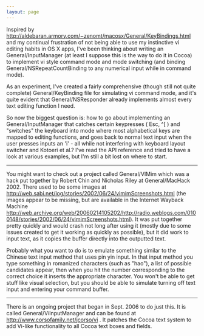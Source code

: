 ```yaml
---
layout: page
---
```




Inspired by http://aldebaran.armory.com/~zenomt/macosx/General/KeyBindings.html and my continual frustration of not being able to use my instinctive vi editing habits in OS X apps, I've been thinking about writing an General/InputManager (at least I suppose this is the way to do it in Cocoa) to implement vi style command mode and mode switching (and binding General/NSRepeatCountBinding to any numerical input while in command mode).

As an experiment, I've created a fairly comprehensive (though still not quite complete) General/KeyBinding file for simulating vi command mode, and it's quite evident that General/NSResponder already implements almost every text editing function I need.

So now the biggest question is: how to go about implementing an General/InputManager that catches certain keypresses ( Esc, ^[ ) and "switches" the keyboard into mode where most alphabetical keys are mapped to editing functions, and goes back to normal text input when the user presses inputs an 'i' - all while not interfering with keyboard layout switcher and Kotoeri et al.? I've read the API reference and tried to have a look at various examples, but I'm still a bit lost on where to start.

----

You might want to check out a project called General/VIMim which was a hack put together by Robert Chin and Nicholas Riley at General/MacHack 2002. There used to be some images at http://web.sabi.net/log/stories/2002/06/24/vimimScreenshots.html (the images appear to be missing, but are available in the Internet Wayback Machine http://web.archive.org/web/20060214105202/http://radio.weblogs.com/0100148/stories/2002/06/24/vimimScreenshots.html). It was put together pretty quickly and would crash not long after using it (mostly due to some issues created to get it working as quickly as possible), but it did work to input text, as it copies the buffer directly into the outputted text.

Probably what you want to do is to emulate something similar to the Chinese text input method that uses pin yin input. In that input method you type something in romanized characters (such as "hao"), a list of possible candidates appear, then when you hit the number corresponding to the correct choice it inserts the appropriate character. You won't be able to get stuff like visual selection, but you should be able to simulate turning off text input and entering your command buffer.

----

There is an ongoing project that began in Sept. 2006 to do just this.  It is called General/ViInputManager and can be found at http://www.corsofamily.net/jcorso/vi .  It patches the Cocoa text system to add Vi-like functionality to all Cocoa text boxes and fields.